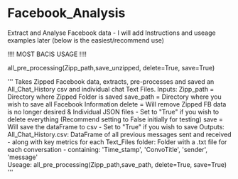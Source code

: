 # Facebook_Analysis
Extract and Analyse Facebook data - I will add Instructions and useage examples later (below is the easiest/recommend use)

!!!! MOST BACIS USAGE !!!!

all_pre_processing(Zipp_path,save_unzipped, delete=True, save=True)

''' Takes Zipped Facebook data, extracts, pre-processes and saved an All_Chat_History csv and individual chat Text Files.
    Inputs:
        Zipp_path = Directory where Zipped Folder is saved
        save_path = Directory where you wish to save all Facebook Information
        delete = Will remove Zipped FB data is no longer desired & Individual JSON files - Set to "True" if you wish to delete everything (Recommend setting to False initially for testing)
        save = Will save the dataFrame to csv - Set to "True" if you wish to save
    Outputs:
        All_Chat_History.csv: DataFrame of all previous messages sent and received - along with key metrics for each
        Text_Files folder: Folder with a .txt file for each conversation - containing: 'Time_stamp', 'ConvoTitle', 'sender', 'message'   
    Useage:
        all_pre_processing(Zipp_path,save_path, delete=True, save=True)
'''
